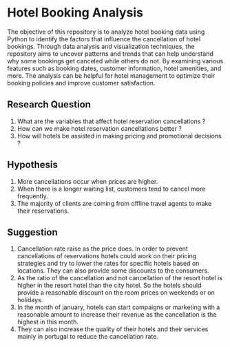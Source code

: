 # Hotel Booking Analysis 
The objective of this repository is to analyze hotel booking data using Python to identify the factors that influence the cancellation of hotel bookings. Through data analysis and visualization techniques, the repository aims to uncover patterns and trends that can help understand why some bookings get canceled while others do not. By examining various features such as booking dates, customer information, hotel amenities, and more. The analysis can be helpful for hotel management to optimize their booking policies and improve customer satisfaction.

## Research Question
1.  What are the variables that affect hotel reservation cancellations ?
2.  How can we make hotel reservation cancellations better ?
3.  How will hotels be assisted in making pricing and promotional decisions ? 

## Hypothesis
1. More cancellations occur when prices are higher.
2. When there is a longer waiting list, customers tend to cancel more frequently.
3. The majority of clients are coming from offline travel agents to make their reservations.


## Suggestion
1. Cancellation rate raise as the price does. In order to prevent cancellations of reservations hotels could work on their pricing strategies and try to lower the rates for specific hotels based on locations. They can also provide some discounts to the consumers.
2. As the ratio of the cancellation and not cancellation of the resort hotel is higher in the resort hotel than the city hotel. So the hotels should provide a reasonable discount on the room prices on weekends or on holidays.
3. In the month of january, hotels can start campaigns or marketing with a reasonable amount to increase their revenue as the cancellation is the highest in this month.
4. They can also increase the quality of their hotels and their services mainly in portugal to reduce the cancellation rate.   
